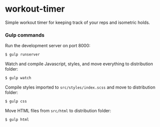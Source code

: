 # workout-timer

Simple workout timer for keeping track of your reps and isometric holds.

### Gulp commands

Run the development server on port 8000:

```sh
$ gulp runserver
```

Watch and compile Javascript, styles, and move everything to distribution folder:

```sh
$ gulp watch
```

Compile styles imported to `src/styles/index.scss` and move to distribution folder:

```sh
$ gulp css
```

Move HTML files from `src/html` to distribution folder:

```sh
$ gulp html
```